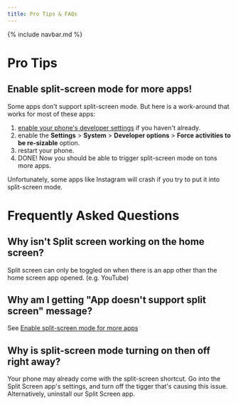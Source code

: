 ```yaml
---
title: Pro Tips & FAQs
---
```


{% include navbar.md %}

# Pro Tips
## Enable split-screen mode for more apps!
Some apps don't support split-screen mode. But here is a work-around that works for most of these apps:

1. [enable your phone's developer settings](https://developer.android.com/studio/debug/dev-options#enable) if you haven't already.
2. enable the **Settings** > **System** > **Developer options** > **Force activities to be re-sizable** option.
3. restart your phone.
4. DONE! Now you should be able to trigger split-screen mode on tons more apps.

Unfortunately, some apps like Instagram will crash if you try to put it into split-screen mode.

# Frequently Asked Questions

## Why isn't Split screen working on the home screen?
Split screen can only be toggled on when there is an app other than the home screen app opened. (e.g. YouTube)

## Why am I getting **"App doesn't support split screen"** message?
See [Enable split-screen mode for more apps](#enable-split-screen-mode-for-more-apps)

## Why is split-screen mode turning on then off right away?
Your phone may already come with the split-screen shortcut. Go into the Split Screen app's settings, and turn off the tigger that's causing this issue. Alternatively, uninstall our Split Screen app.
